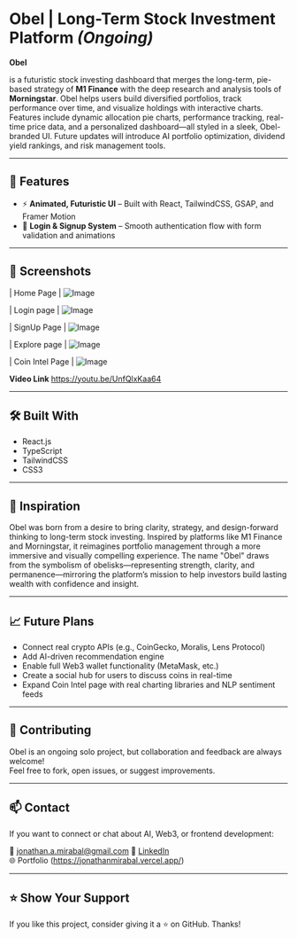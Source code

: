 #  Obel | Long-Term Stock Investment Platform *(Ongoing)*

**Obel** 

is a futuristic stock investing dashboard that merges the long-term, pie-based strategy of **M1 Finance** with the deep research and analysis tools of **Morningstar**. Obel helps users build diversified portfolios, track performance over time, and visualize holdings with interactive charts. Features include dynamic allocation pie charts, performance tracking, real-time price data, and a personalized dashboard—all styled in a sleek, Obel-branded UI. Future updates will introduce AI portfolio optimization, dividend yield rankings, and risk management tools.

---

## 🚀 Features

- ⚡ **Animated, Futuristic UI** – Built with React, TailwindCSS, GSAP, and Framer Motion  
- 🔐 **Login & Signup System** – Smooth authentication flow with form validation and animations  

---

## 📸 Screenshots

| Home Page | 
![Image](https://github.com/user-attachments/assets/e7f9009c-ddc6-4540-b06b-549d0a2dcf49)

| Login page |
![Image](https://github.com/user-attachments/assets/6a76533d-189f-42c2-b96f-8aa3f0fce642)

| SignUp Page |
![Image](https://github.com/user-attachments/assets/6aca98ce-5c6d-47c8-b948-24e11f2b825f)

| Explore page |
![Image](https://github.com/user-attachments/assets/223bcf18-7f44-4dfe-9ae8-447762d814a5)

| Coin Intel Page |
![Image](https://github.com/user-attachments/assets/97db8adc-db7b-458e-bb34-cd33740b9a1b)

**Video Link**
https://youtu.be/UnfQlxKaa64


---

## 🛠️ Built With

- React.js
- TypeScript
- TailwindCSS
- CSS3

---

## 🧠 Inspiration

Obel was born from a desire to bring clarity, strategy, and design-forward thinking to long-term stock investing. Inspired by platforms like M1 Finance and Morningstar, it reimagines portfolio management through a more immersive and visually compelling experience. The name "Obel" draws from the symbolism of obelisks—representing strength, clarity, and permanence—mirroring the platform’s mission to help investors build lasting wealth with confidence and insight.


---

## 📈 Future Plans

- Connect real crypto APIs (e.g., CoinGecko, Moralis, Lens Protocol)
- Add AI-driven recommendation engine
- Enable full Web3 wallet functionality (MetaMask, etc.)
- Create a social hub for users to discuss coins in real-time
- Expand Coin Intel page with real charting libraries and NLP sentiment feeds

---

## 🙌 Contributing

Obel is an ongoing solo project, but collaboration and feedback are always welcome!  
Feel free to fork, open issues, or suggest improvements.

---

## 📫 Contact

If you want to connect or chat about AI, Web3, or frontend development:

📧 jonathan.a.mirabal@gmail.com
🔗 [LinkedIn](https://www.linkedin.com/in/jonathanmirabal/)  
🌐 Portfolio (https://jonathanmirabal.vercel.app/)

---

## ⭐️ Show Your Support

If you like this project, consider giving it a ⭐️ on GitHub. Thanks!
